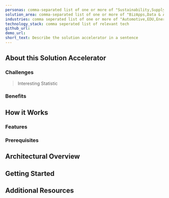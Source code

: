 ```yaml
---
personas: comma-separated list of one or more of "Sustainability,Supply Chain,Workplace Intelligence,Process Automation,Campaign Management,Personalization,Healthcare,Financial,Transportation,Professional Services"
solution_area: comma-separated list of one or more of "BizApps,Data & AI,Apps & Infrastructure, and Modern Workplace"
industries: comma seperated list of one or more of "Automotive,EDU,Energy,FSI,High Tech,HLS,Manufacturing,Media and Entertainment,Professional Services,Retail,SLG,Horizontal"
technology_stack: comma seperated list of relevant tech
github_url: 
demo_url: 
short_text: Describe the solution accelerator in a sentence
---
```

## About this Solution Accelerator

### Challenges

> Interesting Statistic

### Benefits

## How it Works

### Features

### Prerequisites

## Architectural Overview

## Getting Started

## Additional Resources